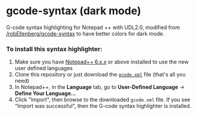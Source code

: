 gcode-syntax (dark mode)
============

G-code syntax highlighting for Notepad ++ with UDL2.0, modified from [/robEllenberg/gcode-syntax](https://github.com/robEllenberg/gcode-syntax) to have better colors for dark mode.

### To install this syntax highlighter:

1. Make sure you have [Notepad++ 6.x.x](https://notepad-plus-plus.org/downloads/) or above installed to use the new user defined languages
2. Clone this repository or just download the [`gcode.xml`](https://github.com/Adam-Kay/gcode-syntax/blob/master/gcode.xml)  file (that's all you need)
3. In Notepad++, in the **Language** tab, go to **User-Defined Language** → **Define Your Language...**
4. Click "Import", then browse to the downloaded `gcode.xml` file. If you see "Import was successful", then the G-code syntax highlighter is installed.
